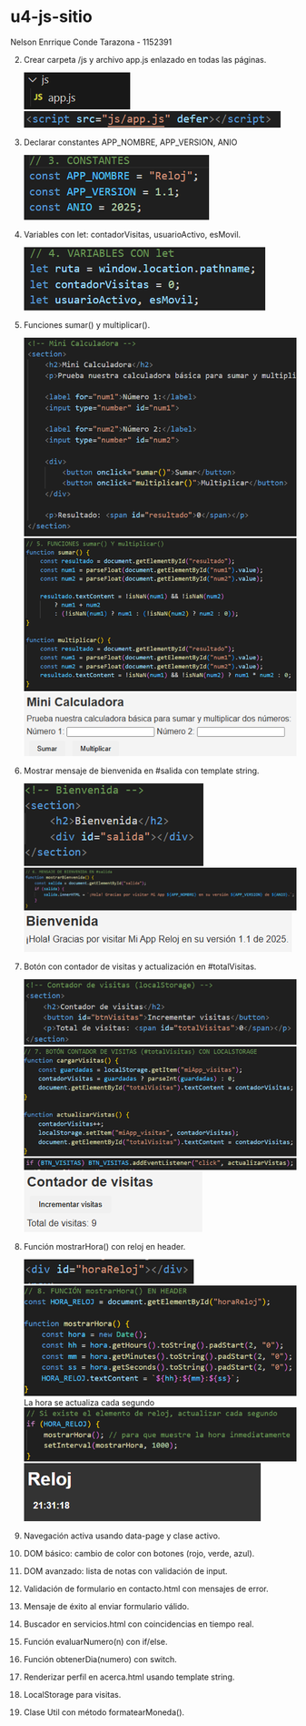 # u4-js-sitio
Nelson Enrrique Conde Tarazona - 1152391

2. Crear carpeta /js y archivo app.js enlazado en todas las páginas.

    ![alt text](capturas/punto2-1.png)
    ![alt text](capturas/punto2-2.png)

3. Declarar constantes APP_NOMBRE, APP_VERSION, ANIO

    ![alt text](capturas/punto3.png)

4. Variables con let: contadorVisitas, usuarioActivo, esMovil.

    ![alt text](capturas/punto4.png)

5. Funciones sumar() y multiplicar().

    ![alt text](capturas/punto5-1.png)
    ![alt text](capturas/punto5-2.png)
    ![alt text](capturas/punto5-3.png)

6. Mostrar mensaje de bienvenida en #salida con template string.

    ![alt text](capturas/punto6-1.png)
    ![alt text](capturas/punto6-2.png)
    ![alt text](capturas/punto6-3.png)

7. Botón con contador de visitas y actualización en #totalVisitas.

    ![alt text](capturas/punto7-1.png)
    ![alt text](capturas/punto7-2.png)
    ![alt text](capturas/punto7-3.png)
    ![alt text](capturas/punto7-4.png)

8. Función mostrarHora() con reloj en header.

    ![alt text](capturas/punto8-1.png)
    ![alt text](capturas/punto8-2.png)
    La hora se actualiza cada segundo
    ![alt text](capturas/punto8-3.png)
    ![alt text](capturas/punto8-4.png)

9. Navegación activa usando data-page y clase activo.

10. DOM básico: cambio de color con botones (rojo, verde, azul).

11. DOM avanzado: lista de notas con validación de input.

12. Validación de formulario en contacto.html con mensajes de error.

13. Mensaje de éxito al enviar formulario válido.

14. Buscador en servicios.html con coincidencias en tiempo real.

15. Función evaluarNumero(n) con if/else.

16. Función obtenerDia(numero) con switch.

17. Renderizar perfil en acerca.html usando template string.

18. LocalStorage para visitas.

19. Clase Util con método formatearMoneda().